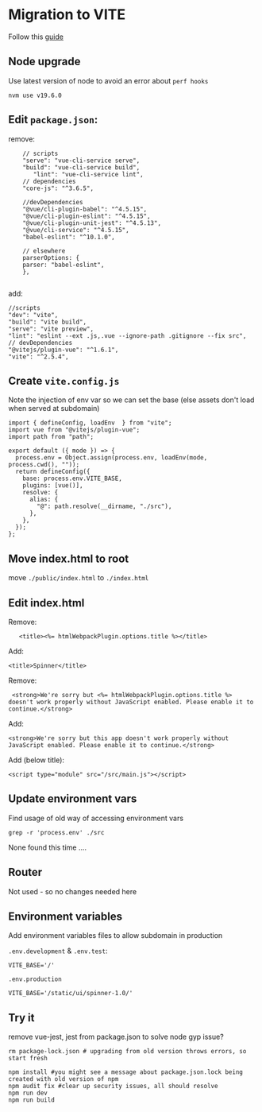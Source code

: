 # Migration to VITE

Follow this [guide](https://vueschool.io/articles/vuejs-tutorials/how-to-migrate-from-vue-cli-to-vite/)

## Node upgrade

Use latest version of node to avoid an error about `perf hooks`
```
nvm use v19.6.0
```

## Edit `package.json`:

remove:
```
    // scripts
	"serve": "vue-cli-service serve",
    "build": "vue-cli-service build",
	   "lint": "vue-cli-service lint",
	// dependencies
	"core-js": "^3.6.5",
	
    //devDependencies
    "@vue/cli-plugin-babel": "^4.5.15",
    "@vue/cli-plugin-eslint": "^4.5.15",
    "@vue/cli-plugin-unit-jest": "^4.5.13",
    "@vue/cli-service": "^4.5.15",
    "babel-eslint": "^10.1.0", 
	
	// elsewhere
	parserOptions: {
    parser: "babel-eslint",
	},
  

```

add:
```
//scripts
"dev": "vite",
"build": "vite build",
"serve": "vite preview",
"lint": "eslint --ext .js,.vue --ignore-path .gitignore --fix src",
// devDependencies
"@vitejs/plugin-vue": "^1.6.1",
"vite": "^2.5.4",
```

## Create `vite.config.js`

Note the injection of env var so we can set the base (else assets don't load when served at subdomain)

```
import { defineConfig, loadEnv  } from "vite";
import vue from "@vitejs/plugin-vue";
import path from "path";

export default ({ mode }) => {
  process.env = Object.assign(process.env, loadEnv(mode, process.cwd(), ""));
  return defineConfig({
    base: process.env.VITE_BASE,
    plugins: [vue()],
    resolve: {
      alias: {
        "@": path.resolve(__dirname, "./src"),
      },
    },
  });
};

```

## Move index.html to root

move `./public/index.html` to `./index.html`

## Edit index.html

Remove:

```
   <title><%= htmlWebpackPlugin.options.title %></title>
   ```
Add:   
   ```
   <title>Spinner</title>
   ```
   
Remove:
```
 <strong>We're sorry but <%= htmlWebpackPlugin.options.title %> doesn't work properly without JavaScript enabled. Please enable it to continue.</strong>
 ```
 
 Add:
 ```
 <strong>We're sorry but this app doesn't work properly without JavaScript enabled. Please enable it to continue.</strong>
 ```
 
 Add (below title):
 
 ```
 <script type="module" src="/src/main.js"></script>
 ```
 
 
 ## Update environment vars
 
 Find usage of old way of accessing environment vars
 
 ```
 grep -r 'process.env' ./src
 ```

None found this time ....

## Router

Not used - so no changes needed here

## Environment variables

Add environment variables files to allow subdomain in production 

`.env.development` & `.env.test`:

```
VITE_BASE='/'
```

`.env.production`
```
VITE_BASE='/static/ui/spinner-1.0/'
```

## Try it 

remove  vue-jest, jest from package.json to solve node gyp issue?

```
rm package-lock.json # upgrading from old version throws errors, so start fresh

npm install #you might see a message about package.json.lock being created with old version of npm
npm audit fix #clear up security issues, all should resolve
npm run dev
npm run build
```
